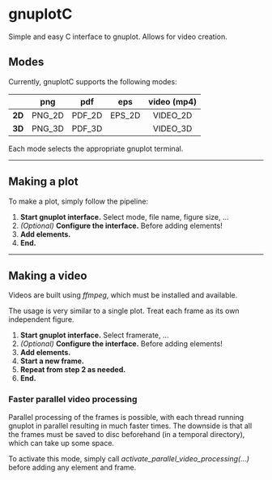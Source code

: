 # gnuplotC

Simple and easy C interface to gnuplot. Allows for video creation.


## Modes
Currently, gnuplotC supports the following modes:


|    | **png** | **pdf** | **eps** | **video (mp4)** |
| ---: | :---: | :---: | :---: | :---: |
| **2D** | PNG_2D | PDF_2D | EPS_2D | VIDEO_2D |
| **3D** | PNG_3D | PDF_3D |  | VIDEO_3D |


Each mode selects the appropriate gnuplot terminal. 



---
## Making a plot
To make a plot, simply follow the pipeline:

1. **Start gnuplot interface.** Select mode, file name, figure size, ...
2. *(Optional)* **Configure the interface.** Before adding elements!
3. **Add elements.**
4. **End.**


---
## Making a video
Videos are built using *ffmpeg*, which must be installed and available.

The usage is very similar to a single plot. Treat each frame as its own independent figure.

1. **Start gnuplot interface.** Select framerate, ...
2. *(Optional)* **Configure the interface.** Before adding elements!
3. **Add elements.**
4. **Start a new frame.**
5. **Repeat from step 2 as needed.**
6. **End.**


### Faster parallel video processing
Parallel processing of the frames is possible, with each thread running gnuplot in parallel resulting in much faster times. The downside is that all the frames must be saved to disc beforehand (in a temporal directory), which can take up some space.

To activate this mode, simply call *activate_parallel_video_processing(...)* before adding any element and frame.
